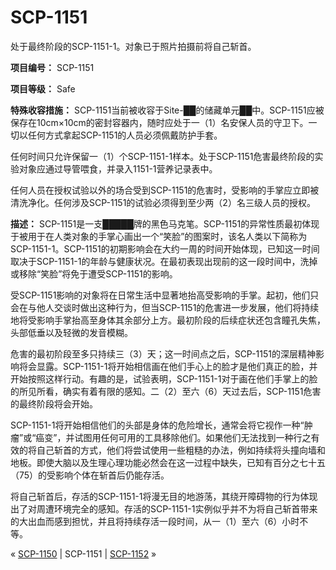 # SCP-1151
                        




处于最终阶段的SCP-1151-1。对象已于照片拍摄前将自己斩首。



**项目编号：** SCP-1151

**项目等级：** Safe

**特殊收容措施：** SCP-1151当前被收容于Site-██的储藏单元██中。SCP-1151应被保存在10cm×10cm的密封容器内，随时应处于一（1）名安保人员的守卫下。一切以任何方式拿起SCP-1151的人员必须佩戴防护手套。

任何时间只允许保留一（1）个SCP-1151-1样本。处于SCP-1151危害最终阶段的实验对象应通过导管喂食，并录入1151-1营养记录表中。

任何人员在授权试验以外的场合受到SCP-1151的危害时，受影响的手掌应立即被清洗净化。任何涉及SCP-1151的试验必须得到至少两（2）名三级人员的授权。

**描述：** SCP-1151是一支█████牌的黑色马克笔。SCP-1151的异常性质最初体现于被用于在人类对象的手掌心画出一个“笑脸”的图案时，该名人类以下简称为SCP-1151-1。SCP-1151的初期影响会在大约一周的时间开始体现，已知这一时间取决于SCP-1151-1的年龄与健康状况。在最初表现出现前的这一段时间中，洗掉或移除“笑脸”将免于遭受SCP-1151的影响。

受SCP-1151影响的对象将在日常生活中显著地抬高受影响的手掌。起初，他们只会在与他人交谈时做出这种行为，但当SCP-1151的危害进一步发展，他们将持续地将受影响手掌抬高至身体其余部分上方。最初阶段的后续症状还包含瞳孔失焦，头部低垂以及轻微的发音模糊。

危害的最初阶段至多只持续三（3）天；这一时间点之后，SCP-1151的深层精神影响将会显露。SCP-1151-1将开始相信画在他们手心上的脸才是他们真正的脸，并开始按照这样行动。有趣的是，试验表明，SCP-1151-1对于画在他们手掌上的脸的所见所看，确实有着有限的感知。二（2）至六（6）天过去后，SCP-1151危害的最终阶段将会开始。

SCP-1151-1将开始相信他们的头部是身体的危险增长，通常会将它视作一种“肿瘤”或“癌变”，并试图用任何可用的工具移除他们。如果他们无法找到一种行之有效的将自己斩首的方式，他们将尝试使用一些粗糙的办法，例如持续将头撞向墙和地板。即使大脑以及生理心理功能必然会在这一过程中缺失，已知有百分之七十五（75）的受影响个体在斩首后仍能存活。

将自己斩首后，存活的SCP-1151-1将漫无目的地游荡，其绕开障碍物的行为体现出了对周遭环境完全的感知。存活的SCP-1151-1实例似乎并不为将自己斩首带来的大出血而感到担忧，并且将持续存活一段时间，从一（1）至六（6）小时不等。



« [SCP-1150](/scp-1150) | SCP-1151 | [SCP-1152](/scp-1152) »





                    